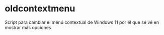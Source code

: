 # oldcontextmenu
Script para cambiar el menú contextual de Windows 11 por el que se vé en mostrar más opciones
